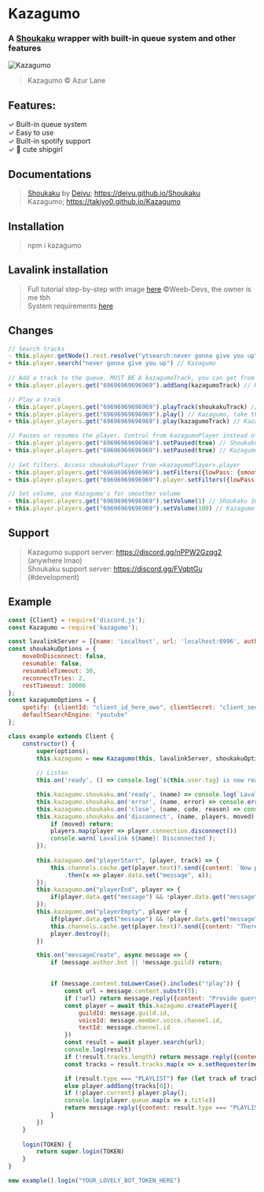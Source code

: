 # Kazagumo

### A [Shoukaku](https://github.com/Deivu/Shoukaku) wrapper with built-in queue system and other features

![Kazagumo](https://i.imgur.com/jfVSvHj.png)
> Kazagumo © Azur Lane

## Features:

✓ Built-in queue system  
✓ Easy to use  
✓ Built-in spotify support  
✓ 💖 cute shipgirl

## Documentations

> [Shoukaku](https://github.com/Deivu/Shoukaku) by [Deivu](https://github.com/Deivu);  https://deivu.github.io/Shoukaku   
> Kazagumo; https://takiyo0.github.io/Kazagumo

## Installation

> npm i kazagumo

## Lavalink installation

> Full tutorial step-by-step with image [here](https://github.com/Weeb-Devs/Laffey/blob/main/readme/LAVALINK_INSTALLATION.md) ©Weeb-Devs, the owner is me tbh   
> System requirements [here](https://github.com/freyacodes/Lavalink#requirements)

## Changes
```javascript
// Search tracks
- this.player.getNode().rest.resolve("ytsearch:never gonna give you up") // Shoukaku
+ this.player.search("never gonna give you up") // Kazagumo
    
// Add a track to the queue. MUST BE A kazagumoTrack, you can get from <kazagumoPlayer>.search()
+ this.player.players.get("69696969696969").addSong(kazagumoTrack) // Kazagumo

// Play a track
- this.player.players.get("69696969696969").playTrack(shoukakuTrack) // Shoukaku
+ this.player.players.get("69696969696969").play() // Kazagumo, take the first song on queue
+ this.player.players.get("69696969696969").play(kazagumoTrack) // Kazagumo, will unshift current song and forceplay this song

// Pauses or resumes the player. Control from kazagumoPlayer instead of shoukakuPlayer
- this.player.players.get("69696969696969").setPaused(true) // Shoukaku
+ this.player.players.get("69696969696969").setPaused(true) // Kazagumo
    
// Set filters. Access shoukakuPlayer from <kazagumoPlayer>.player
- this.player.players.get("69696969696969").setFilters({lowPass: {smoothing: 2}}) // Shoukaku
+ this.player.players.get("69696969696969").player.setFilters({lowPass: {smoothing: 2}}) // Kazagumo

// Set volume, use Kazagumo's for smoother volume
- this.player.players.get("69696969696969").setVolume(1) // Shoukaku 100% volume
+ this.player.players.get("69696969696969").setVolume(100) // Kazagumo 100% volume
```

## Support
> Kazagumo support server: https://discord.gg/nPPW2Gzqg2 (anywhere lmao)   
> Shoukaku support server: https://discord.gg/FVqbtGu (#development)

## Example

```javascript
const {Client} = require('discord.js');
const Kazagumo = require('kazagumo');

const lavalinkServer = [{name: 'Localhost', url: 'localhost:6996', auth: 'you_weeb_indeed', secure: false}];
const shoukakuOptions = {
    moveOnDisconnect: false,
    resumable: false,
    resumableTimeout: 30,
    reconnectTries: 2,
    restTimeout: 10000
};
const kazagumoOptions = {
    spotify: {clientId: "client_id_here_owo", clientSecret: "client_secret_here_owo"},
    defaultSearchEngine: "youtube"
};

class example extends Client {
    constructor() {
        super(options);
        this.kazagumo = new Kazagumo(this, lavalinkServer, shoukakuOptions, kazagumoOptions);
        
        // Listen
        this.on('ready', () => console.log(`${this.user.tag} is now ready!`));

        this.kazagumo.shoukaku.on('ready', (name) => console.log(`Lavalink ${name}: Ready!`));
        this.kazagumo.shoukaku.on('error', (name, error) => console.error(`Lavalink ${name}: Error Caught,`, error));
        this.kazagumo.shoukaku.on('close', (name, code, reason) => console.warn(`Lavalink ${name}: Closed, Code ${code}, Reason ${reason || 'No reason'}`));
        this.kazagumo.shoukaku.on('disconnect', (name, players, moved) => {
            if (moved) return;
            players.map(player => player.connection.disconnect())
            console.warn(`Lavalink ${name}: Disconnected`);
        });
        
        this.kazagumo.on("playerStart", (player, track) => {
            this.channels.cache.get(player.text)?.send({content: `Now playing ${track.title} by ${track.author} [<@!${track.requester}>]`})
                .then(x => player.data.set("message", x));
        });
        this.kazagumo.on("playerEnd", player => {
            if(player.data.get("message") && !player.data.get("message").deleted) player.data.get("message").delete().catch(() => null);
        });
        this.kazagumo.on("playerEmpty", player => {
            if(player.data.get("message") && !player.data.get("message").deleted) player.data.get("message").delete().catch(() => null);
            this.channels.cache.get(player.text)?.send({content: "There's no queue left"});
            player.destroy();
        })

        this.on("messageCreate", async message => {
            if (message.author.bot || !message.guild) return;


            if (message.content.toLowerCase().includes("!play")) {
                const url = message.content.substr(5);
                if (!url) return message.reply({content: "Provide query"});
                const player = await this.kazagumo.createPlayer({
                    guildId: message.guild.id,
                    voiceId: message.member.voice.channel.id,
                    textId: message.channel.id
                })
                const result = await player.search(url);
                console.log(result)
                if (!result.tracks.length) return message.reply({content: "No result was found"})
                const tracks = result.tracks.map(x => x.setRequester(message.author))

                if (result.type === "PLAYLIST") for (let track of tracks) player.addSong(track);
                else player.addSong(tracks[0]);
                if (!player.current) player.play();
                console.log(player.queue.map(x => x.title))
                return message.reply({content: result.type === "PLAYLIST" ? `Queued ${tracks.length} from ${result.playlistName}` : `Queued ${tracks[0].title}`})
            }
        })
    }
    
    login(TOKEN) {
        return super.login(TOKEN)
    }
}

new example().login("YOUR_LOVELY_BOT_TOKEN_HERE")
```